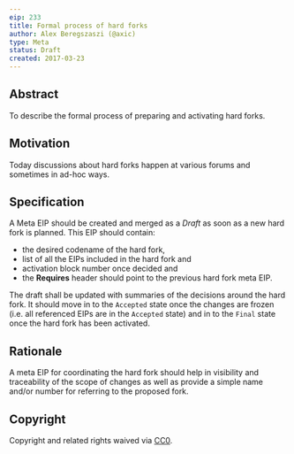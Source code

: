 ```yaml
---
eip: 233
title: Formal process of hard forks
author: Alex Beregszaszi (@axic)
type: Meta
status: Draft
created: 2017-03-23
---
```


## Abstract

To describe the formal process of preparing and activating hard forks.

## Motivation

Today discussions about hard forks happen at various forums and sometimes in ad-hoc ways.

## Specification

A Meta EIP should be created and merged as a *Draft* as soon as a new hard fork is planned. This EIP should contain:
- the desired codename of the hard fork,
- list of all the EIPs included in the hard fork and
- activation block number once decided and
- the **Requires** header should point to the previous hard fork meta EIP.

The draft shall be updated with summaries of the decisions around the hard fork. It should move in to the `Accepted` state once the changes are frozen (i.e. all referenced EIPs are in the `Accepted` state) and in to the `Final` state once the hard fork has been activated.

## Rationale

A meta EIP for coordinating the hard fork should help in visibility and traceability of the scope of changes as well as provide a simple name and/or number for referring to the proposed fork.

## Copyright

Copyright and related rights waived via [CC0](https://creativecommons.org/publicdomain/zero/1.0/).
